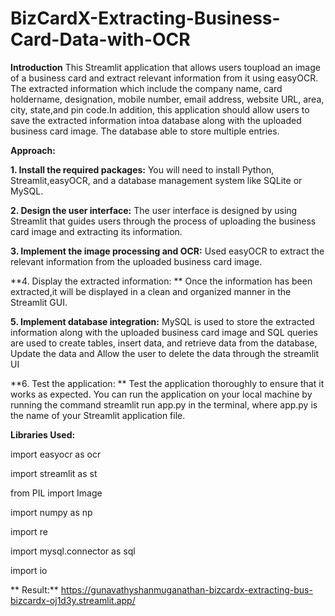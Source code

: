 # BizCardX-Extracting-Business-Card-Data-with-OCR

**Introduction**
    This Streamlit application that allows users toupload an image of a business card and extract relevant information from it using
easyOCR. The extracted information which include the company name, card holdername, designation, mobile number, email address, website URL, area, city, state,and pin code.In addition, this application should allow users to save the extracted information intoa database along with the uploaded business card image. The database able to store multiple entries.

**Approach:**

**1. Install the required packages:**
     You will need to install Python, Streamlit,easyOCR, and a database management system like SQLite or MySQL.
     
**2. Design the user interface:**
    The user interface  is designed by using Streamlit that guides users through the process of uploading the business card image and extracting its information.
    
**3. Implement the image processing and OCR:**
    Used easyOCR to extract the relevant information from the uploaded business card image. 
     
**4. Display the extracted information: **
    Once the information has been extracted,it will be displayed in a clean and organized manner in the Streamlit GUI.
     
**5. Implement database integration:**
     MySQL is used to store the extracted information along with the uploaded business card image and SQL queries are used to create tables, insert data,
and retrieve data from the database, Update the data and Allow the user to delete the data through the streamlit UI

**6. Test the application: **
    Test the application thoroughly to ensure that it works as expected. You can run the application on your local machine by running the command streamlit run app.py in the terminal, where app.py is the name of your Streamlit application file.
    
**Libraries Used:**
 
   import easyocr as ocr  
   
   import streamlit as st
   
   from PIL import Image
   
   import numpy as np 
   
   import re
   
   import mysql.connector as sql
   
   import io
 
** Result:**
      https://gunavathyshanmuganathan-bizcardx-extracting-bus-bizcardx-oj1d3y.streamlit.app/
